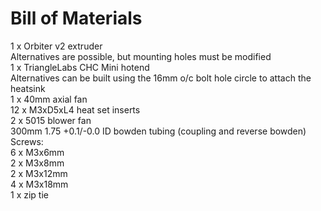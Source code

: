 # Bill of Materials
1 x Orbiter v2 extruder \
    Alternatives are possible, but mounting holes must be modified\
1 x TriangleLabs CHC Mini hotend \
    Alternatives can be built using the 16mm o/c bolt hole circle to attach the heatsink\
1 x 40mm axial fan \
12 x M3xD5xL4 heat set inserts \
2 x 5015 blower fan\
300mm 1.75 +0.1/-0.0 ID bowden tubing (coupling and reverse bowden)\
Screws:\
    6 x M3x6mm\
    2 x M3x8mm\
    2 x M3x12mm\
    4 x M3x18mm\
1 x zip tie